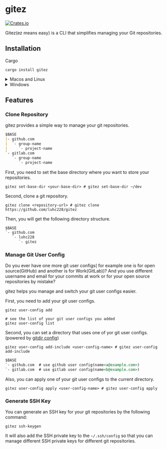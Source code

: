 # gitez

[![Crates.io][crates-badge]][crates-url]

[crates-badge]: https://img.shields.io/crates/v/gitc.svg
[crates-url]: https://crates.io/crates/gitez

Gitez(ez means easy) is a CLI that simplifies managing your Git repositories.

## Installation

Cargo

```shell
cargo install gitez
```

<details>

<summary>Macos and Linux</summary>

Coming soon...

</details>

<details>

<summary>Windows</summary>

Coming soon...

</details>

## Features

### Clone Repository

gitez provides a simple way to manage your git repositories.

```md
$BASE
|- github.com
|  `- group-name
|     `- project-name
`- gitlab.com
   `- group-name
      `- project-name
```

First, you need to set the base directory where you want to store your repositories.

```shell
gitez set-base-dir <your-base-dir> # gitez set-base-dir ~/dev
```

Second, clone a git repository.

```shell
gitez clone <repository-url> # gitez clone https://github.com/luhc228/gitez
```

Then, you will get the following directory structure.

```md
$BASE
`- github.com
   `- luhc228
      `- gitez
```

### Manage Git User Config

Do you ever have one more git user configs( for example one is for open source(GitHub) and another is for Work(GitLab))? And you use different username and email for your commits at work or for your open source repositories by mistake?

gitez helps you manage and switch your git user configs easier.

First, you need to add your git user configs.

```shell
gitez user-config add

# see the list of your git user configs you added
gitez user-config list
```

Second, you can set a directory that uses one of yor git user configs.(powered by [gitdir config](https://git-scm.com/docs/git-config#Documentation/git-config.txt-codegitdircode))

```shell
gitez user-config add-include <user-config-name> # gitez user-config add-include
```

```md
$BASE
`- github.com  # use github user config(name<a@example.com>)
`- gitlab.com  # use gitlab user config(name<b@example.com>)
```

Also, you can apply one of your git user configs to the current directory.

```shell
gitez user-config apply <user-config-name> # gitez user-config apply
```

### Generate SSH Key

You can generate an SSH key for your git repositories by the following command:

```shell
gitez ssh-keygen
```

It will also add the SSH private key to the `~/.ssh/config` so that you can manage different SSH private keys for different git repositories.
